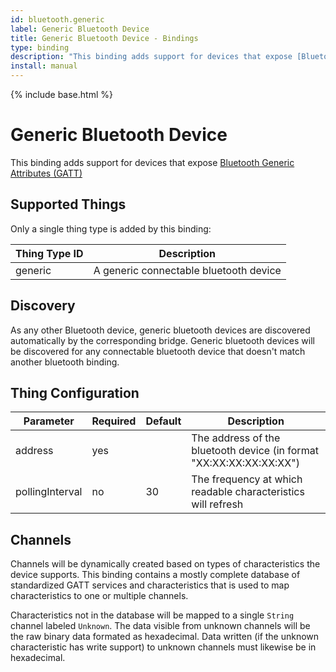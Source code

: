 ```yaml
---
id: bluetooth.generic
label: Generic Bluetooth Device
title: Generic Bluetooth Device - Bindings
type: binding
description: "This binding adds support for devices that expose [Bluetooth Generic Attributes (GATT)](https://www.bluetooth.com/specifications/gatt/)"
install: manual
---
```


<!-- Attention authors: Do not edit directly. Please add your changes to the appropriate source repository -->

{% include base.html %}

# Generic Bluetooth Device

This binding adds support for devices that expose [Bluetooth Generic Attributes (GATT)](https://www.bluetooth.com/specifications/gatt/)

## Supported Things

Only a single thing type is added by this binding:

| Thing Type ID | Description                                     |
|---------------|-------------------------------------------------|
| generic       | A generic connectable bluetooth device          |

## Discovery

As any other Bluetooth device, generic bluetooth devices are discovered automatically by the corresponding bridge.
Generic bluetooth devices will be discovered for any connectable bluetooth device that doesn't match another bluetooth binding.

## Thing Configuration

| Parameter       | Required | Default | Description                                                         |
|-----------------|----------|---------|---------------------------------------------------------------------|
| address         | yes      |         | The address of the bluetooth device (in format "XX:XX:XX:XX:XX:XX") |
| pollingInterval | no       | 30      | The frequency at which readable characteristics will refresh        |

## Channels

Channels will be dynamically created based on types of characteristics the device supports.
This binding contains a mostly complete database of standardized GATT services and characteristics
that is used to map characteristics to one or multiple channels.

Characteristics not in the database will be mapped to a single `String` channel labeled `Unknown`.
The data visible from unknown channels will be the raw binary data formated as hexadecimal.
Data written (if the unknown characteristic has write support) to unknown channels must likewise be in hexadecimal.
